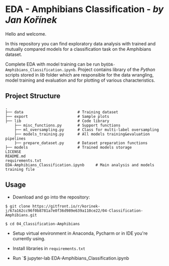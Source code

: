 # EDA - Amphibians Classification - *by Jan Kořínek*
Hello and welcome. 

In this repository you can find exploratory data analysis with trained and mutually compared models for a classification task on the Amphibians dataset.

Complete EDA with model training can be run by`EDA-Amphibians_Classification.ipynb`. Project contains library of the *Python* scripts stored in *lib* folder which are responsible for the data wrangling, model training and evaluation and for plotting of various characteristics.

## Project Structure
    .
    ├── data                        # Training dataset
    ├── export                      # Sample plots
    ├── lib                         # Code library
        ├── misc_functions.py       # Support functions
        ├── ml_oversampling.py      # Class for multi-label oversampling
        ├── models_training.py      # All models training&evaluation pipelines
        ├── prepare_dataset.py      # Dataset preparation functions
    ├── models                      # Trained models storage
    LICENSE
    README.md
    requirements.txt
    EDA-Amphibians_Classification.ipynb     # Main analysis and models training file

## Usage
* Download and go into the repository:

`$ git clone https://gitfront.io/r/korinek-j/67a162cc96f0b8781a7e0f36d989e639a110ce22/04-Classification-Amphibians.git`

`$ cd 04_Classification-Amphibians`

* Setup virtual environment in Anaconda, Pycharm or in IDE you're currently using.

* Install libraries in `requirements.txt`

* Run `$ jupyter-lab EDA-Amphibians_Classification.ipynb